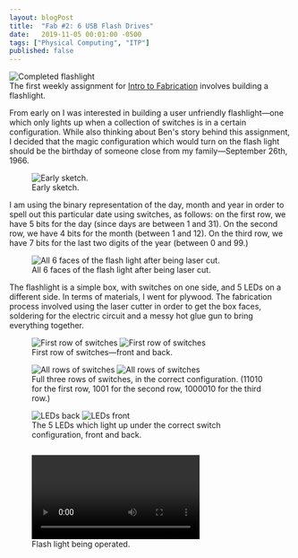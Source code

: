 ```yaml
---
layout: blogPost
title:  "Fab #2: 6 USB Flash Drives"
date:   2019-11-05 00:01:00 -0500
tags: ["Physical Computing", "ITP"]
published: false
---
```

<figure style="margin: 0;">
  <img class="" style="border: none;" src="/assets/images/blog/2019-10-30-flashlight/11.JPG" alt="Completed flashlight"/>
  <figcaption>
  </figcaption>
</figure>
The first weekly assignment for <a class="underlined" target="__blank" href="https://itp.nyu.edu/fab/">Intro to Fabrication</a> involves building a flashlight.
<br/>

From early on I was interested in building a user unfriendly flashlight—one which only lights up when a collection of switches is in a certain configuration. While also thinking about Ben's story behind this assignment, I decided that the magic configuration which would turn on the flash light should be the birthday of someone close from my family—September 26th, 1966.

<figure>
  <img class="img-row-2" style="" src="/assets/images/blog/2019-10-30-flashlight/0.JPG" alt="Early sketch."/>
  <figcaption>
    Early sketch.
  </figcaption>
</figure>

I am using the binary representation of the day, month and year in order to spell out this particular date using switches, as follows: on the first row, we have 5 bits for the day (since days are between 1 and 31). On the second row, we have 4 bits for the month (between 1 and 12). On the third row, we have 7 bits for the last two digits of the year (between 0 and 99.) 

<figure>
  <img class="img-row-2" style="" src="/assets/images/blog/2019-10-30-flashlight/1.JPG" alt="All 6 faces of the flash light after being laser cut."/>
  <figcaption>
    All 6 faces of the flash light after being laser cut.
  </figcaption>
</figure>

The flashlight is a simple box, with switches on one side, and 5 LEDs on a different side. In terms of materials, I went for plywood. The fabrication process involved using the laser cutter in order to get the box faces, soldering for the electric circuit and a messy hot glue gun to bring everything together. 

<figure>
  <img class="img-row-2" style="" src="/assets/images/blog/2019-10-30-flashlight/2.JPG" alt="First row of switches"/>
    <img class="img-row-2" style="" src="/assets/images/blog/2019-10-30-flashlight/3.JPG" alt="First row of switches"/>
  <figcaption>
    First row of switches—front and back.
  </figcaption>
</figure>

<figure>
  <img class="img-row-2" style="" src="/assets/images/blog/2019-10-30-flashlight/4.JPG" alt="All rows of switches"/>
    <img class="img-row-2" style="" src="/assets/images/blog/2019-10-30-flashlight/5.JPG" alt="All rows of switches"/>
  <figcaption>
    Full three rows of switches, in the correct configuration. (11010 for the first row, 1001 for the second row, 1000010 for the third row.)
  </figcaption>
</figure>

<figure>
  <img class="img-row-2" style="" src="/assets/images/blog/2019-10-30-flashlight/6.JPG" alt="LEDs back"/>
    <img class="img-row-2" style="" src="/assets/images/blog/2019-10-30-flashlight/7.JPG" alt="LEDs front"/>
  <figcaption>
    The 5 LEDs which light up under the correct switch configuration, front and back.
  </figcaption>
</figure>

<figure>
  <img class="img-row-2" style="" src="/assets/images/blog/2019-10-30-flashlight/8.JPG" alt=""/>
  <figcaption>
  </figcaption>
</figure>

<figure>
  <video class="" style="" src="/assets/images/blog/2019-10-30-flashlight/9.MOV" preload controls loop alt="Flash light being operated."></video>
  <figcaption>
  Flash light being operated.
  </figcaption>
</figure>

<figure>
  <img class="" style="" src="/assets/images/blog/2019-10-30-flashlight/10.JPG" alt=""/>
  <figcaption>
  </figcaption>
</figure>

<figure>
  <img class="" style="" src="/assets/images/blog/2019-10-30-flashlight/11.JPG" alt=""/>
  <figcaption>
  </figcaption>
</figure>

<figure>
  <img class="" style="" src="/assets/images/blog/2019-10-30-flashlight/12.JPG" alt=""/>
  <figcaption>
  </figcaption>
</figure>

<figure>
  <img class="" style="" src="/assets/images/blog/2019-10-30-flashlight/13.JPG" alt=""/>
  <figcaption>
  </figcaption>
</figure>
